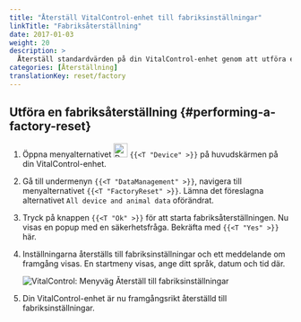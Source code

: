 ```yaml
---
title: "Återställ VitalControl-enhet till fabriksinställningar"
linkTitle: "Fabriksåterställning"
date: 2017-01-03
weight: 20
description: >
  Återställ standardvärden på din VitalControl-enhet genom att utföra en fabriksåterställning.
categories: [Återställning]
translationKey: reset/factory
---
```

## Utföra en fabriksåterställning {#performing-a-factory-reset}

1. Öppna menyalternativet <img src="/icons/device.svg" width="25" align="bottom" alt="Device" /> `{{<T "Device" >}}` på huvudskärmen på din VitalControl-enhet.

1. Gå till undermenyn `{{<T "DataManagement" >}}`, navigera till menyalternativet `{{<T "FactoryReset" >}}`. Lämna det föreslagna alternativet `All device and animal data` oförändrat.

1. Tryck på knappen `{{<T "Ok" >}}` för att starta fabriksåterställningen. Nu visas en popup med en säkerhetsfråga. Bekräfta med `{{<T "Yes" >}}` här.

1. Inställningarna återställs till fabriksinställningar och ett meddelande om framgång visas. En startmeny visas, ange ditt språk, datum och tid där.

   ![VitalControl: Menyväg Återställ till fabriksinställningar](../images/resetdevice.png "Återställ till fabriksinställningar")

1. Din VitalControl-enhet är nu framgångsrikt återställd till fabriksinställningar.
